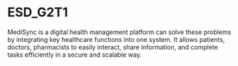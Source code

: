 # ESD_G2T1
MediSync is a digital health management platform can solve these problems by integrating key healthcare functions into one system. It allows patients, doctors, pharmacists to easily interact, share information, and complete tasks efficiently in a secure and scalable way.
